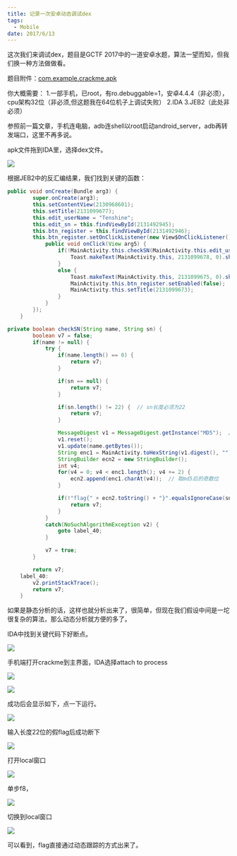 ```yaml
---
title: 记录一次安卓动态调试dex
tags:
  - Mobile
date: 2017/6/13
---
```


这次我们来调试dex，题目是GCTF 2017中的一道安卓水题，算法一望而知，但我们换一种方法做做看。

题目附件：[com.example.crackme.apk](https://raw.githubusercontent.com/veritas501/attachment_in_blog/master/%E5%8A%A8%E6%80%81%E8%B0%83%E8%AF%95dex/com.example.crackme.apk)

你大概需要：
1.一部手机，已root，有ro.debuggable=1，安卓4.4.4（非必须），cpu架构32位（非必须,但这题我在64位机子上调试失败）
2.IDA
3.JEB2（此处非必须）

参照前一篇文章，手机连电脑，adb连shell以root启动android_server，adb再转发端口，这里不再多说。

apk文件拖到IDA里，选择dex文件。

![](dex_debug_note_ef5f6b26778b8ce20f0724cd1c4a4dae.png)

根据JEB2中的反汇编结果，我们找到关键的函数：
```java
public void onCreate(Bundle arg3) {
        super.onCreate(arg3);
        this.setContentView(2130968601);
        this.setTitle(2131099677);
        this.edit_userName = "Tenshine";
        this.edit_sn = this.findViewById(2131492945);
        this.btn_register = this.findViewById(2131492946);
        this.btn_register.setOnClickListener(new View$OnClickListener() {
            public void onClick(View arg5) {
                if(!MainActivity.this.checkSN(MainActivity.this.edit_userName.trim(), MainActivity.this.edit_sn.getText().toString().trim())) {
                    Toast.makeText(MainActivity.this, 2131099678, 0).show();
                }
                else {
                    Toast.makeText(MainActivity.this, 2131099675, 0).show();
                    MainActivity.this.btn_register.setEnabled(false);
                    MainActivity.this.setTitle(2131099673);
                }
            }
        });
    }
```

```java
private boolean checkSN(String name, String sn) {
        boolean v7 = false;
        if(name != null) {
            try {
                if(name.length() == 0) {
                    return v7;
                }

                if(sn == null) {
                    return v7;
                }

                if(sn.length() != 22) {  // sn长度必须为22
                    return v7;
                }

                MessageDigest v1 = MessageDigest.getInstance("MD5");  // MD5加密name
                v1.reset();
                v1.update(name.getBytes());
                String enc1 = MainActivity.toHexString(v1.digest(), "");
                StringBuilder ecn2 = new StringBuilder();
                int v4;
                for(v4 = 0; v4 < enc1.length(); v4 += 2) {
                    ecn2.append(enc1.charAt(v4));  // 取md5后的奇数位
                }

                if(!"flag{" + ecn2.toString() + "}".equalsIgnoreCase(sn)) {
                    return v7;
                }
            }
            catch(NoSuchAlgorithmException v2) {
                goto label_40;
            }

            v7 = true;
        }

        return v7;
    label_40:
        v2.printStackTrace();
        return v7;
    }
```

如果是静态分析的话，这样也就分析出来了，很简单，但现在我们假设中间是一坨很复杂的算法，那么动态分析就方便的多了。

IDA中找到关键代码下好断点。

![](dex_debug_note_4c037905308d23890d1eee9508a6c714.png)

手机端打开crackme到主界面，IDA选择attach to process

![](dex_debug_note_3ac13a280460df19d0069ddf3f8663bb.png)

![](dex_debug_note_36c306d7ab3b8a2bfa6ffb5744b44394.png)

成功后会显示如下，点一下运行。

![](dex_debug_note_303ca5bbf62225a3784f809e7268f807.png)


输入长度22位的假flag后成功断下

![](dex_debug_note_6a3a7d98518f9ec1f5d660276695b863.png)

打开local窗口

![](dex_debug_note_eee4722ce93f7f3e7cf5cd5f5f36eed1.png)

单步f8，

![](dex_debug_note_84992a9ae2dc56548af59ca705eb86dc.png)

切换到local窗口

![](dex_debug_note_23f91dbc651c150261c3e5e954981f95.png)

可以看到，flag直接通过动态跟踪的方式出来了。